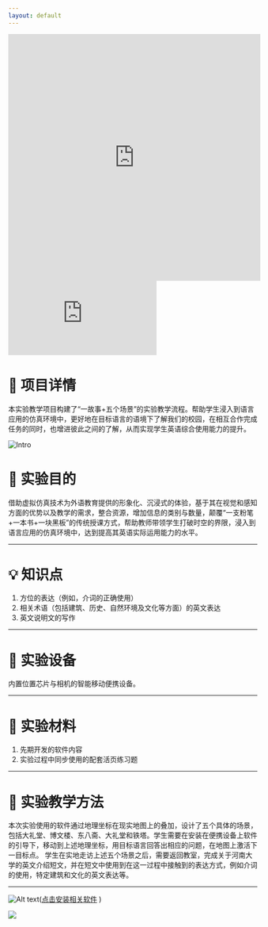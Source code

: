 ```yaml
---
layout: default
---
```


<iframe height=498 width=510 src="https://share.utovr.com/181301524454.html" frameborder=0 allowfullscreen></iframe>

<iframe frameborder="0" src="https://v.qq.com/txp/iframe/player.html?vid=t0889jhz5qq" allowFullScreen="true"></iframe>


# 🎫 项目详情

本实验教学项目构建了“一故事+五个场景”的实验教学流程。帮助学生浸入到语言应用的仿真环境中，更好地在目标语言的语境下了解我们的校园，在相互合作完成任务的同时，也增进彼此之间的了解，从而实现学生英语综合使用能力的提升。

![Intro](https://eric-mei.github.io/mr/assets/img/Intro.png)



# 🚩 实验目的



借助虚拟仿真技术为外语教育提供的形象化、沉浸式的体验，基于其在视觉和感知方面的优势以及教学的需求，整合资源，增加信息的类别与数量，颠覆“一支粉笔+一本书+一块黑板”的传统授课方式，帮助教师带领学生打破时空的界限，浸入到语言应用的仿真环境中，达到提高其英语实际运用能力的水平。

* * *


# 💡 知识点

1. 方位的表达（例如，介词的正确使用）
2. 相关术语（包括建筑、历史、自然环境及文化等方面）的英文表达
3. 英文说明文的写作

* * *
# 📱 实验设备

内置位置芯片与相机的智能移动便携设备。
* * *

# 💼 实验材料

1. 先期开发的软件内容
2. 实验过程中同步使用的配套活页练习题

* * *
# 🏃 实验教学方法

本次实验使用的软件通过地理坐标在现实地图上的叠加，设计了五个具体的场景，包括大礼堂、博文楼、东八斋、大礼堂和铁塔。学生需要在安装在便携设备上软件的引导下，移动到上述地理坐标，用目标语言回答出相应的问题，在地图上激活下一目标点。
学生在实地走访上述五个场景之后，需要返回教室，完成关于河南大学的英文介绍短文，并在短文中使用到在这一过程中接触到的表达方式，例如介词的使用，特定建筑和文化的英文表达等。

* * *

![Alt text](https://eric-mei.github.io/mr/assets/img/project.png)(<a href="https://apps.apple.com/us/app/aris/id371788434" target="https://apps.apple.com/us/app/aris/id371788434">点击安装相关软件</a> )


<a rel="ar" href="https://eric-mei.github.io/mr/assets/img/model.usdz">  <img src="https://eric-mei.github.io/mr/assets/img/model.usdz">
